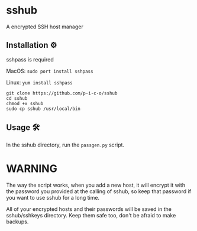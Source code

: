# sshub
A encrypted SSH host manager

## Installation ⚙️
sshpass is required

MacOS:
`sudo port install sshpass`

Linux:
`yum install sshpass`

````
git clone https://github.com/p-i-c-o/sshub
cd sshub
chmod +x sshub
sudo cp sshub /usr/local/bin
````

## Usage 🛠️
In the sshub directory, run the `passgen.py` script.
# WARNING
The way the script works, when you add a new host, it will encrypt it with the password you provided at the calling of sshub, so keep that password if you want to use sshub for a long time.

All of your encrypted hosts and their passwords will be saved in the sshub/sshkeys directory. Keep them safe too, don't be afraid to make backups.
